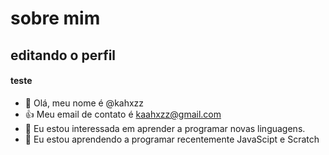  # sobre mim
 
 ## editando o perfil
 
 #### teste
 
- 👋 Olá, meu nome é @kahxzz
- 👍 Meu email de contato é kaahxzz@gmail.com
- 👀 Eu estou interessada em aprender a programar novas linguagens.
- 🌱 Eu estou aprendendo a programar recentemente JavaScipt e Scratch
